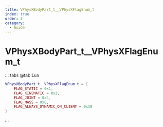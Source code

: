 ```yaml
---
title: VPhysXBodyPart_t__VPhysXFlagEnum_t
index: true
order: 2
category:
  - Guide
---
```


# VPhysXBodyPart_t__VPhysXFlagEnum_t
::: tabs
@tab Lua
```lua
VPhysXBodyPart_t__VPhysXFlagEnum_t = {
    FLAG_STATIC = 0x1,
    FLAG_KINEMATIC = 0x2,
    FLAG_JOINT = 0x4,
    FLAG_MASS = 0x8,
    FLAG_ALWAYS_DYNAMIC_ON_CLIENT = 0x10
}
```
:::